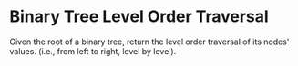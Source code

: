 # Binary Tree Level Order Traversal

Given the root of a binary tree, return the level order traversal of its nodes' values. (i.e., from left to right, level by level).
